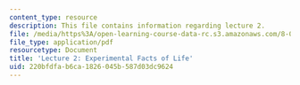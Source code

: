 ```yaml
---
content_type: resource
description: This file contains information regarding lecture 2.
file: /media/https%3A/open-learning-course-data-rc.s3.amazonaws.com/8-04-quantum-physics-i-spring-2013/220bfdfab6ca1826045b587d03dc9624_MIT8_04S13_Lec02.pdf
file_type: application/pdf
resourcetype: Document
title: 'Lecture 2: Experimental Facts of Life'
uid: 220bfdfa-b6ca-1826-045b-587d03dc9624
---
```

